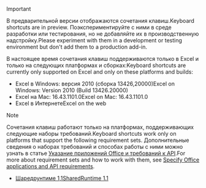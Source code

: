 > [!IMPORTANT]
> <span data-ttu-id="35104-101">В предварительной версии отображаются сочетания клавиш.</span><span class="sxs-lookup"><span data-stu-id="35104-101">Keyboard shortcuts are in preview.</span></span> <span data-ttu-id="35104-102">Поэкспериментируйте с ними в среде разработки или тестирования, но не добавляйте их в производственную надстройку.</span><span class="sxs-lookup"><span data-stu-id="35104-102">Please experiment with them in a development or testing environment but don't add them to a production add-in.</span></span>
>
> <span data-ttu-id="35104-103">В настоящее время сочетания клавиш поддерживаются только в Excel и только на следующих платформах и сборках:</span><span class="sxs-lookup"><span data-stu-id="35104-103">Keyboard shortcuts are currently only supported on Excel and only on these platforms and builds:</span></span>
>
>* <span data-ttu-id="35104-104">Excel в Windows: версия 2010 (сборка 13426,20000)</span><span class="sxs-lookup"><span data-stu-id="35104-104">Excel on Windows: Version 2010 (Build 13426.20000)</span></span>
>* <span data-ttu-id="35104-105">Excel на Mac: 16.43.1101.0</span><span class="sxs-lookup"><span data-stu-id="35104-105">Excel on Mac: 16.43.1101.0</span></span>
>* <span data-ttu-id="35104-106">Excel в Интернете</span><span class="sxs-lookup"><span data-stu-id="35104-106">Excel on the web</span></span>

> [!NOTE]
> <span data-ttu-id="35104-107">Сочетания клавиш работают только на платформах, поддерживающих следующие наборы требований.</span><span class="sxs-lookup"><span data-stu-id="35104-107">Keyboard shortcuts work only on platforms that support the following requirement sets.</span></span> <span data-ttu-id="35104-108">Дополнительные сведения о наборах требований и способах работы с ними можно узнать в статье [Указание приложений Office и требований к API](../develop/specify-office-hosts-and-api-requirements.md).</span><span class="sxs-lookup"><span data-stu-id="35104-108">For more about requirement sets and how to work with them, see [Specify Office applications and API requirements](../develop/specify-office-hosts-and-api-requirements.md).</span></span>
>
> - [<span data-ttu-id="35104-109">Шаредрунтиме 1,1</span><span class="sxs-lookup"><span data-stu-id="35104-109">SharedRuntime 1.1</span></span>](../reference/requirement-sets/shared-runtime-requirement-sets.md)